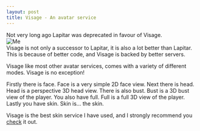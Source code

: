 ```yaml
---
layout: post
title: Visage - An avatar service
---
```

Not very long ago Lapitar was deprecated in favour of Visage.<br />
![Me](https://visage.gameminers.com/full/512/3923ded05a0b4dadba834d870cb3e328.png)<br />
Visage is not only a successor to Lapitar, it is also a lot better than Lapitar.
This is because of better code, and Visage is backed by better servers.

Visage like most other avatar services, comes with a variety of different modes. Visage is no exception!

Firstly there is face. Face is a very simple 2D face view.
Next there is head. Head is a perspective 3D head view.
There is also bust. Bust is a 3D bust view of the player.
You also have full. Full is a full 3D view of the player.
Lastly you have skin. Skin is... the skin.

Visage is the best skin service I have used, and I strongly recommend you [check](https://visage.gameminers.com/) it out.
